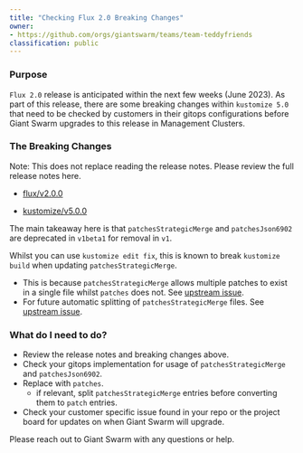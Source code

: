 ```yaml
---
title: "Checking Flux 2.0 Breaking Changes"
owner:
- https://github.com/orgs/giantswarm/teams/team-teddyfriends
classification: public
---
```


### Purpose

`Flux 2.0` release is anticipated within the next few weeks (June 2023). As part of this release, there are some breaking changes within `kustomize 5.0` that need to be checked by customers in their gitops configurations before Giant Swarm upgrades to this release in Management Clusters. 

### The Breaking Changes

Note: This does not replace reading the release notes. Please review the full release notes here.
- [flux/v2.0.0](https://github.com/fluxcd/flux2/releases)
<!-- markdown-link-check-disable -->
<!-- link is valid but link-checker is complaining due a 404 ¯\_(ツ)_/¯-->
- [kustomize/v5.0.0](https://github.com/kubernetes-sigs/kustomize/releases/tag/kustomize%2Fv5.0.0)
<!-- markdown-link-check-enable -->

The main takeaway here is that `patchesStrategicMerge` and `patchesJson6902` are deprecated in `v1beta1` for removal in `v1`.

Whilst you can use `kustomize edit fix`, this is known to break `kustomize build` when updating `patchesStrategicMerge`. 
- This is because `patchesStrategicMerge` allows multiple patches to exist in a single file whilst `patches` does not. See [upstream issue](https://github.com/kubernetes-sigs/kustomize/issues/5049).
- For future automatic splitting of `patchesStrategicMerge` files. See [upstream issue](https://github.com/kubernetes-sigs/kustomize/pull/5059).

### What do I need to do?

- Review the release notes and breaking changes above. 
- Check your gitops implementation for usage of `patchesStrategicMerge` and `patchesJson6902`. 
- Replace with `patches`.
    - if relevant, split `patchesStrategicMerge` entries before converting them to `patch` entries.
- Check your customer specific issue found in your repo or the project board for updates on when Giant Swarm will upgrade.

Please reach out to Giant Swarm with any questions or help.